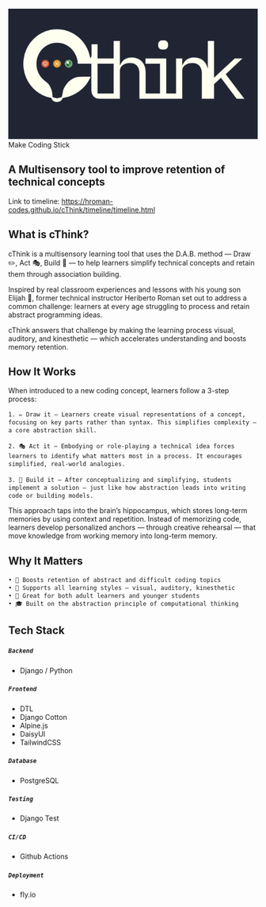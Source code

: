 ![cThink Logo](/timeline/img/cthinkreadme.png)
Make Coding Stick

## A Multisensory tool to improve retention of technical concepts
Link to timeline: https://hroman-codes.github.io/cThink/timeline/timeline.html

## What is cThink?
cThink is a multisensory learning tool that uses the D.A.B. method — Draw ✏️, Act 🎭, Build 🔧 — to help learners simplify technical concepts and retain them through association building.

Inspired by real classroom experiences and lessons with his young son Elijah 👶, former technical instructor Heriberto Roman set out to address a common challenge: learners at every age struggling to process and retain abstract programming ideas.

cThink answers that challenge by making the learning process visual, auditory, and kinesthetic — which accelerates understanding and boosts memory retention.

## How It Works
When introduced to a new coding concept, learners follow a 3-step process:

	1. ✏️ Draw it – Learners create visual representations of a concept, focusing on key parts rather than syntax. This simplifies complexity — a core abstraction skill.

	2. 🎭 Act it – Embodying or role-playing a technical idea forces learners to identify what matters most in a process. It encourages simplified, real-world analogies.

	3. 🔧 Build it – After conceptualizing and simplifying, students implement a solution — just like how abstraction leads into writing code or building models.

This approach taps into the brain’s hippocampus, which stores long-term memories by using context and repetition. Instead of memorizing code, learners develop personalized anchors — through creative rehearsal — that move knowledge from working memory into long-term memory.

## Why It Matters
	• 🚀 Boosts retention of abstract and difficult coding topics
	• 🧠 Supports all learning styles — visual, auditory, kinesthetic
	• 🧒 Great for both adult learners and younger students
	• 🎓 Built on the abstraction principle of computational thinking


## Tech Stack
##### ```Backend```
- Django / Python

##### ```Frontend```
- DTL
- Django Cotton
- Alpine.js
- DaisyUI
- TailwindCSS

##### ```Database```
- PostgreSQL


##### ```Testing```
- Django Test


##### ```CI/CD```
- Github Actions

##### ```Deployment```
- fly.io
